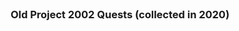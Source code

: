 <br/>
<p align="center">
  <h3 align="center">Old Project 2002 Quests (collected in 2020) </h3>

</p>

